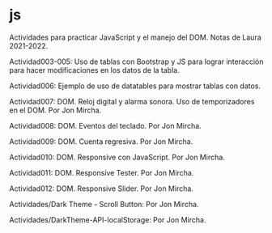 # js

Actividades para practicar JavaScript y el manejo del DOM.
Notas de Laura 2021-2022.

Actividad003-005: Uso de tablas con Bootstrap y JS para lograr interacción para hacer modificaciones en los datos de la tabla.

Actividad006: Ejemplo de uso de datatables para mostrar tablas con datos.

Actividad007: DOM. Reloj digital y alarma sonora. Uso de temporizadores en el DOM. Por Jon Mircha.

Actividad008: DOM. Eventos del teclado. Por Jon Mircha.

Actividad009: DOM. Cuenta regresiva. Por Jon Mircha.

Actividad010: DOM. Responsive con JavaScript. Por Jon Mircha.

Actividad011: DOM. Responsive Tester. Por Jon Mircha.

Actividad012: DOM. Responsive Slider. Por Jon Mircha.

Actividades/Dark Theme - Scroll Button: Por Jon Mircha.

Actividades/DarkTheme-API-localStorage: Por Jon Mircha.

